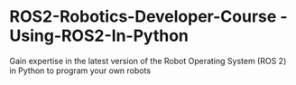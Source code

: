 # ROS2-Robotics-Developer-Course - Using-ROS2-In-Python

Gain expertise in the latest version of the Robot Operating System (ROS 2) in Python to program your own robots

